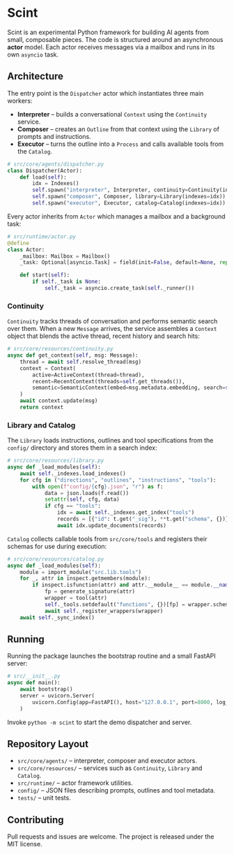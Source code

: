 # Scint

Scint is an experimental Python framework for building AI agents from small, composable pieces.  The code is structured around an asynchronous **actor** model.  Each actor receives messages via a mailbox and runs in its own `asyncio` task.

## Architecture

The entry point is the `Dispatcher` actor which instantiates three main workers:

* **Interpreter** – builds a conversational `Context` using the `Continuity` service.
* **Composer** – creates an `Outline` from that context using the `Library` of prompts and instructions.
* **Executor** – turns the outline into a `Process` and calls available tools from the `Catalog`.

```python
# src/core/agents/dispatcher.py
class Dispatcher(Actor):
    def load(self):
        idx = Indexes()
        self.spawn("interpreter", Interpreter, continuity=Continuity(indexes=idx))
        self.spawn("composer", Composer, library=Library(indexes=idx))
        self.spawn("executor", Executor, catalog=Catalog(indexes=idx))
```

Every actor inherits from `Actor` which manages a mailbox and a background task:

```python
# src/runtime/actor.py
@define
class Actor:
    _mailbox: Mailbox = Mailbox()
    _task: Optional[asyncio.Task] = field(init=False, default=None, repr=False)

    def start(self):
        if self._task is None:
            self._task = asyncio.create_task(self._runner())
```

### Continuity

`Continuity` tracks threads of conversation and performs semantic search over them. When a new `Message` arrives, the service assembles a `Context` object that blends the active thread, recent history and search hits:

```python
# src/core/resources/continuity.py
async def get_context(self, msg: Message):
    thread = await self.resolve_thread(msg)
    context = Context(
        active=ActiveContext(thread=thread),
        recent=RecentContext(threads=self.get_threads()),
        semantic=SemanticContext(embed=msg.metadata.embedding, search=self.search),
    )
    await context.update(msg)
    return context
```

### Library and Catalog

The `Library` loads instructions, outlines and tool specifications from the `config/` directory and stores them in a search index:

```python
# src/core/resources/library.py
async def _load_modules(self):
    await self._indexes.load_indexes()
    for cfg in ("directions", "outlines", "instructions", "tools"):
        with open(f"config/{cfg}.json", "r") as f:
            data = json.loads(f.read())
            setattr(self, cfg, data)
            if cfg == "tools":
                idx = await self._indexes.get_index("tools")
                records = [{"id": t.get("_sig"), **t.get("schema", {})} for t in data]
                await idx.update_documents(records)
```

`Catalog` collects callable tools from `src/core/tools` and registers their schemas for use during execution:

```python
# src/core/resources/catalog.py
async def _load_modules(self):
    module = import_module("src.lib.tools")
    for _, attr in inspect.getmembers(module):
        if inspect.isfunction(attr) and attr.__module__ == module.__name__:
            fp = generate_signature(attr)
            wrapper = tool(attr)
            self._tools.setdefault("functions", {})[fp] = wrapper.schema
            await self._register_wrappers(wrapper)
    await self._sync_index()
```

## Running

Running the package launches the bootstrap routine and a small FastAPI server:

```python
# src/__init__.py
async def main():
    await bootstrap()
    server = uvicorn.Server(
        uvicorn.Config(app=FastAPI(), host="127.0.0.1", port=8000, log_level="info")
    )
```

Invoke `python -m scint` to start the demo dispatcher and server.

## Repository Layout

- `src/core/agents/` – interpreter, composer and executor actors.
- `src/core/resources/` – services such as `Continuity`, `Library` and `Catalog`.
- `src/runtime/` – actor framework utilities.
- `config/` – JSON files describing prompts, outlines and tool metadata.
- `tests/` – unit tests.

## Contributing

Pull requests and issues are welcome.  The project is released under the MIT license.

